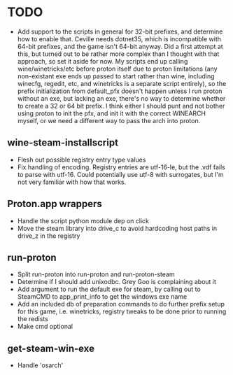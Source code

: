 # TODO

- Add support to the scripts in general for 32-bit prefixes, and determine how to enable that. Ceville needs dotnet35, which is incompatible with 64-bit prefixes, and the game isn't 64-bit anyway. Did a first attempt at this, but turned out to be rather more complex than I thought with that approach, so set it aside for now. My scripts end up calling wine/winetricks/etc before proton itself due to proton limitations (any non-existant exe ends up passed to start rather than wine, including winecfg, regedit, etc, and winetricks is a separate script entirely), so the prefix initialization from default_pfx doesn't happen unless I run proton without an exe, but lacking an exe, there's no way to determine whether to create a 32 or 64 bit prefix. I think either I should punt and not bother using proton to init the pfx, and init it with the correct WINEARCH myself, or we need a different way to pass the arch into proton.

## wine-steam-installscript

- Flesh out possible registry entry type values
- Fix handling of encoding. Registry entries are utf-16-le, but the .vdf fails to parse with utf-16. Could potentially use utf-8 with surrogates, but I'm not very familiar with how that works.

## Proton.app wrappers

- Handle the script python module dep on click
- Move the steam library into drive_c to avoid hardcoding host paths in drive_z in the registry

## run-proton

- Split run-proton into run-proton and run-proton-steam
- Determine if I should add unixodbc. Grey Goo is complaining about it
- Add argument to run the default exe for steam, by calling out to SteamCMD to app_print_info to get the windows exe name
- Add an included db of preparation commands to do further prefix setup for this game, i.e. winetricks, registry tweaks to be done prior to running the redists
- Make cmd optional

## get-steam-win-exe

- Handle 'osarch'
